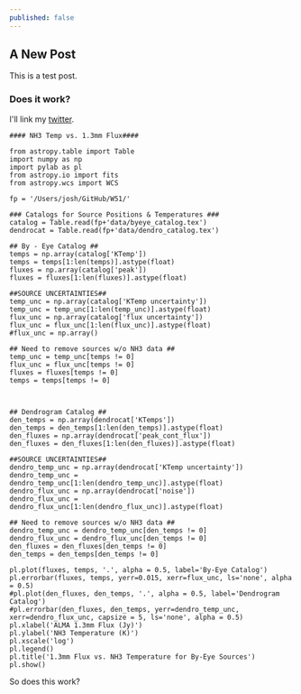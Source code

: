 ```yaml
---
published: false
---
```

## A New Post

This is a test post.

### Does it work?



I'll link my [twitter](http://twitter.com/astronomerjosh).

<script src="https://gist-it.appspot.com/github.com/joshmachado/W51/blob/master/scripts/cdf_fitting.py?footer=minimal"></script>

	#### NH3 Temp vs. 1.3mm Flux####
	
	from astropy.table import Table
	import numpy as np
	import pylab as pl
	from astropy.io import fits
	from astropy.wcs import WCS
	
	fp = '/Users/josh/GitHub/W51/'
	
	### Catalogs for Source Positions & Temperatures ###
    catalog = Table.read(fp+'data/byeye_catalog.tex')
    dendrocat = Table.read(fp+'data/dendro_catalog.tex')

    ## By - Eye Catalog ##
    temps = np.array(catalog['KTemp'])
    temps = temps[1:len(temps)].astype(float)
    fluxes = np.array(catalog['peak'])
    fluxes = fluxes[1:len(fluxes)].astype(float)

    ##SOURCE UNCERTAINTIES##
    temp_unc = np.array(catalog['KTemp uncertainty'])
    temp_unc = temp_unc[1:len(temp_unc)].astype(float)
    flux_unc = np.array(catalog['flux uncertainty'])
    flux_unc = flux_unc[1:len(flux_unc)].astype(float)
    #flux_unc = np.array()

    ## Need to remove sources w/o NH3 data ##
    temp_unc = temp_unc[temps != 0]
    flux_unc = flux_unc[temps != 0]
    fluxes = fluxes[temps != 0]
    temps = temps[temps != 0]



    ## Dendrogram Catalog ##
    den_temps = np.array(dendrocat['KTemps'])
    den_temps = den_temps[1:len(den_temps)].astype(float)
    den_fluxes = np.array(dendrocat['peak_cont_flux'])
    den_fluxes = den_fluxes[1:len(den_fluxes)].astype(float)

    ##SOURCE UNCERTAINTIES##
    dendro_temp_unc = np.array(dendrocat['KTemp uncertainty'])
    dendro_temp_unc = dendro_temp_unc[1:len(dendro_temp_unc)].astype(float)
    dendro_flux_unc = np.array(dendrocat['noise'])
    dendro_flux_unc = dendro_flux_unc[1:len(dendro_flux_unc)].astype(float)

    ## Need to remove sources w/o NH3 data ##
    dendro_temp_unc = dendro_temp_unc[den_temps != 0]
    dendro_flux_unc = dendro_flux_unc[den_temps != 0]
    den_fluxes = den_fluxes[den_temps != 0]
    den_temps = den_temps[den_temps != 0]

    pl.plot(fluxes, temps, '.', alpha = 0.5, label='By-Eye Catalog')
    pl.errorbar(fluxes, temps, yerr=0.015, xerr=flux_unc, ls='none', alpha = 0.5)
    #pl.plot(den_fluxes, den_temps, '.', alpha = 0.5, label='Dendrogram Catalog')
    #pl.errorbar(den_fluxes, den_temps, yerr=dendro_temp_unc, xerr=dendro_flux_unc, capsize = 5, ls='none', alpha = 0.5)
    pl.xlabel('ALMA 1.3mm Flux (Jy)')
    pl.ylabel('NH3 Temperature (K)')
    pl.xscale('log')
    pl.legend()
    pl.title('1.3mm Flux vs. NH3 Temperature for By-Eye Sources')
    pl.show()

So does this work?
